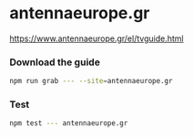 # antennaeurope.gr

https://www.antennaeurope.gr/el/tvguide.html

### Download the guide

```sh
npm run grab --- --site=antennaeurope.gr
```

### Test

```sh
npm test --- antennaeurope.gr
```
